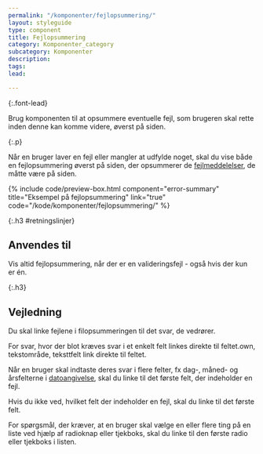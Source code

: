 ```yaml
---
permalink: "/komponenter/fejlopsummering/"
layout: styleguide
type: component
title: Fejlopsummering
category: Komponenter_category
subcategory: Komponenter
description: 
tags: 
lead: 

---
```

{:.font-lead}

Brug komponenten til at opsummere eventuelle fejl, som brugeren skal rette inden denne kan komme videre, øverst på siden.

{:.p}

Når en bruger laver en fejl eller mangler at udfylde noget, skal du vise både en fejlopsummering øverst på siden, der opsummerer de <a href="/komponenter/fejlbesked/">fejlmeddelelser</a>, de måtte være på siden.

{% include code/preview-box.html component="error-summary" title="Eksempel på fejlopsummering" link="true" code="/kode/komponenter/fejlopsummering/" %}

{:.h3 #retningslinjer}

## Anvendes til

Vis altid fejlopsummering, når der er en valideringsfejl - også hvis der kun er én.

{:.h3}

## Vejledning

Du skal linke fejlene i filopsummeringen til det svar, de vedrører.

For svar, hvor der blot kræves svar i et enkelt felt linkes direkte til feltet.own, tekstområde, teksttfelt link direkte til feltet.

Når en bruger skal indtaste deres svar i flere felter, fx dag-, måned- og årsfelterne i <a href="/komponenter/dato-felt/">datoangivelse</a>, skal du linke til det første felt, der indeholder en fejl.

Hvis du ikke ved, hvilket felt der indeholder en fejl, skal du linke til det første felt.

For spørgsmål, der kræver, at en bruger skal vælge en eller flere ting på en liste ved hjælp af radioknap eller tjekboks, skal du linke til den første radio eller tjekboks i listen.